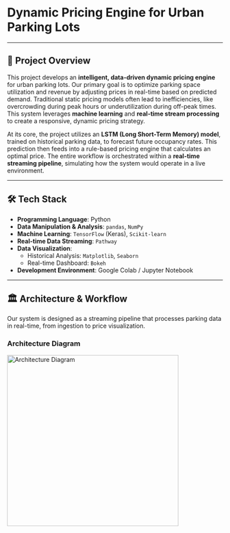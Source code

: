 # Dynamic Pricing Engine for Urban Parking Lots

---

## 🚀 Project Overview

This project develops an **intelligent, data-driven dynamic pricing engine** for urban parking lots. Our primary goal is to optimize parking space utilization and revenue by adjusting prices in real-time based on predicted demand. Traditional static pricing models often lead to inefficiencies, like overcrowding during peak hours or underutilization during off-peak times. This system leverages **machine learning** and **real-time stream processing** to create a responsive, dynamic pricing strategy.

At its core, the project utilizes an **LSTM (Long Short-Term Memory) model**, trained on historical parking data, to forecast future occupancy rates. This prediction then feeds into a rule-based pricing engine that calculates an optimal price. The entire workflow is orchestrated within a **real-time streaming pipeline**, simulating how the system would operate in a live environment.

---


## 🛠️ Tech Stack

* **Programming Language**: Python
* **Data Manipulation & Analysis**: `pandas`, `NumPy`
* **Machine Learning**: `TensorFlow` (Keras), `Scikit-learn`
* **Real-time Data Streaming**: `Pathway`
* **Data Visualization**:
    * Historical Analysis: `Matplotlib`, `Seaborn`
    * Real-time Dashboard: `Bokeh`
* **Development Environment**: Google Colab / Jupyter Notebook

---

## 🏛️ Architecture & Workflow

Our system is designed as a streaming pipeline that processes parking data in real-time, from ingestion to price visualization.

### Architecture Diagram
<img src="https://github.com/user-attachments/assets/6cd25b34-7029-4150-a80a-9c30a39ccdd9" alt="Architecture Diagram" width="400px" />

